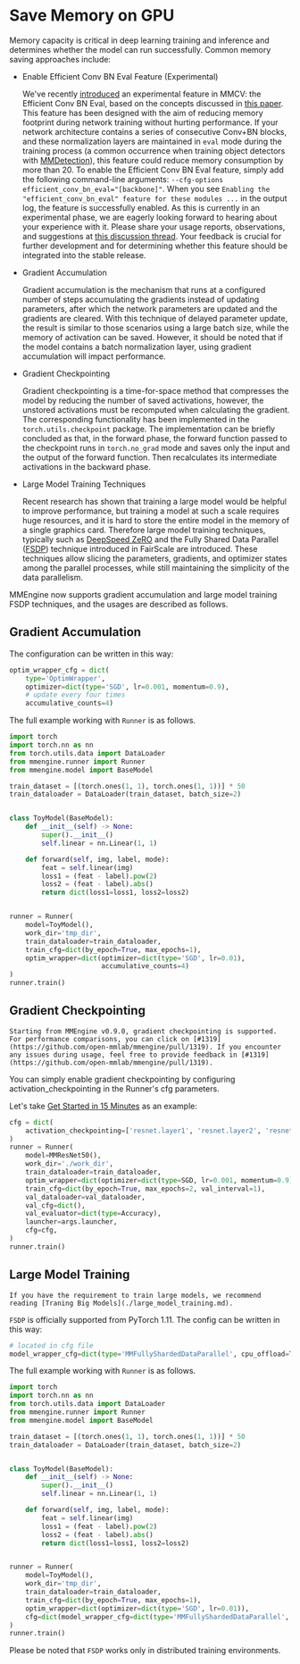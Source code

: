 # Save Memory on GPU

Memory capacity is critical in deep learning training and inference and determines whether the model can run successfully. Common memory saving approaches include:

- Enable Efficient Conv BN Eval Feature (Experimental)

  We've recently [introduced](https://github.com/open-mmlab/mmcv/pull/2807) an experimental feature in MMCV: the Efficient Conv BN Eval, based on the concepts discussed in [this paper](https://arxiv.org/abs/2305.11624). This feature has been designed with the aim of reducing memory footprint during network training without hurting performance. If your network architecture contains a series of consecutive Conv+BN blocks, and these normalization layers are maintained in `eval` mode during the training process (a common occurrence when training object detectors with [MMDetection](https://github.com/open-mmlab/mmdetection)), this feature could reduce memory consumption by more than $20%$. To enable the Efficient Conv BN Eval feature, simply add the following command-line arguments: `--cfg-options efficient_conv_bn_eval="[backbone]"`. When you see `Enabling the "efficient_conv_bn_eval" feature for these modules ...` in the output log, the feature is successfully enabled. As this is currently in an experimental phase, we are eagerly looking forward to hearing about your experience with it. Please share your usage reports, observations, and suggestions at [this discussion thread](https://github.com/open-mmlab/mmengine/discussions/1252). Your feedback is crucial for further development and for determining whether this feature should be integrated into the stable release.

- Gradient Accumulation

  Gradient accumulation is the mechanism that runs at a configured number of steps accumulating the gradients instead of updating parameters, after which the network parameters are updated and the gradients are cleared. With this technique of delayed parameter update, the result is similar to those scenarios using a large batch size, while the memory of activation can be saved. However, it should be noted that if the model contains a batch normalization layer, using gradient accumulation will impact performance.

- Gradient Checkpointing

  Gradient checkpointing is a time-for-space method that compresses the model by reducing the number of saved activations, however, the unstored activations must be recomputed when calculating the gradient. The corresponding functionality has been implemented in the `torch.utils.checkpoint` package. The implementation can be briefly concluded as that, in the forward phase, the forward function passed to the checkpoint runs in `torch.no_grad` mode and saves only the input and the output of the forward function. Then recalculates its intermediate activations in the backward phase.

- Large Model Training Techniques

  Recent research has shown that training a large model would be helpful to improve performance, but training a model at such a scale requires huge resources, and it is hard to store the entire model in the memory of a single graphics card. Therefore large model training techniques, typically such as [DeepSpeed ZeRO](https://www.deepspeed.ai/tutorials/zero/#zero-overview) and the Fully Shared Data Parallel ([FSDP](https://pytorch.org/blog/introducing-pytorch-fully-sharded-data-parallel-api/)) technique introduced in FairScale are introduced. These techniques allow slicing the parameters, gradients, and optimizer states among the parallel processes, while still maintaining the simplicity of the data parallelism.

MMEngine now supports gradient accumulation and large model training FSDP techniques, and the usages are described as follows.

## Gradient Accumulation

The configuration can be written in this way:

```python
optim_wrapper_cfg = dict(
    type='OptimWrapper',
    optimizer=dict(type='SGD', lr=0.001, momentum=0.9),
    # update every four times
    accumulative_counts=4)
```

The full example working with `Runner` is as follows.

```python
import torch
import torch.nn as nn
from torch.utils.data import DataLoader
from mmengine.runner import Runner
from mmengine.model import BaseModel

train_dataset = [(torch.ones(1, 1), torch.ones(1, 1))] * 50
train_dataloader = DataLoader(train_dataset, batch_size=2)


class ToyModel(BaseModel):
    def __init__(self) -> None:
        super().__init__()
        self.linear = nn.Linear(1, 1)

    def forward(self, img, label, mode):
        feat = self.linear(img)
        loss1 = (feat - label).pow(2)
        loss2 = (feat - label).abs()
        return dict(loss1=loss1, loss2=loss2)


runner = Runner(
    model=ToyModel(),
    work_dir='tmp_dir',
    train_dataloader=train_dataloader,
    train_cfg=dict(by_epoch=True, max_epochs=1),
    optim_wrapper=dict(optimizer=dict(type='SGD', lr=0.01),
                       accumulative_counts=4)
)
runner.train()
```

## Gradient Checkpointing

```{note}
Starting from MMEngine v0.9.0, gradient checkpointing is supported. For performance comparisons, you can click on [#1319](https://github.com/open-mmlab/mmengine/pull/1319). If you encounter any issues during usage, feel free to provide feedback in [#1319](https://github.com/open-mmlab/mmengine/pull/1319).
```

You can simply enable gradient checkpointing by configuring activation_checkpointing in the Runner's cfg parameters.

Let's take [Get Started in 15 Minutes](../get_started/15_minutes.md) as an example:

```python
cfg = dict(
    activation_checkpointing=['resnet.layer1', 'resnet.layer2', 'resnet.layer3']
)
runner = Runner(
    model=MMResNet50(),
    work_dir='./work_dir',
    train_dataloader=train_dataloader,
    optim_wrapper=dict(optimizer=dict(type=SGD, lr=0.001, momentum=0.9)),
    train_cfg=dict(by_epoch=True, max_epochs=2, val_interval=1),
    val_dataloader=val_dataloader,
    val_cfg=dict(),
    val_evaluator=dict(type=Accuracy),
    launcher=args.launcher,
    cfg=cfg,
)
runner.train()
```

## Large Model Training

```{warning}
If you have the requirement to train large models, we recommend reading [Traning Big Models](./large_model_training.md).
```

`FSDP` is officially supported from PyTorch 1.11. The config can be written in this way:

```python
# located in cfg file
model_wrapper_cfg=dict(type='MMFullyShardedDataParallel', cpu_offload=True)
```

The full example working with `Runner` is as follows.

```python
import torch
import torch.nn as nn
from torch.utils.data import DataLoader
from mmengine.runner import Runner
from mmengine.model import BaseModel

train_dataset = [(torch.ones(1, 1), torch.ones(1, 1))] * 50
train_dataloader = DataLoader(train_dataset, batch_size=2)


class ToyModel(BaseModel):
    def __init__(self) -> None:
        super().__init__()
        self.linear = nn.Linear(1, 1)

    def forward(self, img, label, mode):
        feat = self.linear(img)
        loss1 = (feat - label).pow(2)
        loss2 = (feat - label).abs()
        return dict(loss1=loss1, loss2=loss2)


runner = Runner(
    model=ToyModel(),
    work_dir='tmp_dir',
    train_dataloader=train_dataloader,
    train_cfg=dict(by_epoch=True, max_epochs=1),
    optim_wrapper=dict(optimizer=dict(type='SGD', lr=0.01)),
    cfg=dict(model_wrapper_cfg=dict(type='MMFullyShardedDataParallel', cpu_offload=True))
)
runner.train()
```

Please be noted that `FSDP` works only in distributed training environments.
